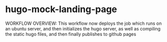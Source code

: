 # hugo-mock-landing-page

WORKFLOW OVERVIEW: 
This workflow now deploys the job which runs on an ubuntu server, and then initializes the hugo server, as well as compiling the static hugo files, and then finally publishes to github pages 